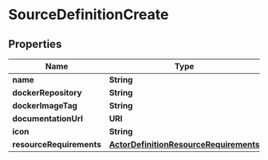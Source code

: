 

# SourceDefinitionCreate


## Properties

| Name | Type | Description | Notes |
|------------ | ------------- | ------------- | -------------|
|**name** | **String** |  |  |
|**dockerRepository** | **String** |  |  |
|**dockerImageTag** | **String** |  |  |
|**documentationUrl** | **URI** |  |  |
|**icon** | **String** |  |  [optional] |
|**resourceRequirements** | [**ActorDefinitionResourceRequirements**](ActorDefinitionResourceRequirements.md) |  |  [optional] |



